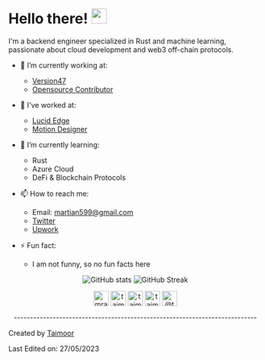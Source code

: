 # Hello there! <img src="https://raw.githubusercontent.com/MartinHeinz/MartinHeinz/master/wave.gif" width="30px">

<!--
**taimurey/taimurey** is a ✨ _special_ ✨ repository because its `README.md` (this file) appears on your GitHub profile.

Here are some ideas to get you started:

- 🔭 I’m currently working on ...
- 🌱 I’m currently learning ...
- 👯 I’m looking to collaborate on ...
- 🤔 I’m looking for help with ...
- 💬 Ask me about ...
- 📫 How to reach me: ...
- 😄 Pronouns: ...
- ⚡ Fun fact: ...
-->

I'm a backend engineer specialized in Rust and machine learning, passionate about cloud development and web3 off-chain protocols.

- 🔭 I’m currently working at:

  - [Version47](https://www.version47.com/)
  - [Opensource Contributor](null)

- 🤔 I've worked at:

  - [Lucid Edge](https://lucidedge.com.au/)
  - [Motion Designer](https://www.upwork.com/freelancers/~0174a1969954d630af)

- 🌱 I’m currently learning:

  - Rust
  - Azure Cloud
  - DeFi & Blockchain Protocols

- 📫 How to reach me:

  - Email: martian599@gmail.com
  - [Twitter](https://twitter.com/taimurey)
  - [Upwork](https://www.upwork.com/freelancers/~0174a1969954d630af)

- ⚡ Fun fact:
  - I am not funny, so no fun facts here

<p align="center">
  <img src="https://github-readme-stats.vercel.app/api?username=taimurey&show_icons=true" alt="GitHub stats" />
  <img src="https://github-readme-streak-stats.herokuapp.com/?user=taimurey" alt="GitHub Streak" />
</p>
<p align="center">
  <a href="https://twitter.com/taimurey" target="blank"><img align="center" src="https://cdn.jsdelivr.net/npm/simple-icons@3.0.1/icons/twitter.svg" alt="mrakhilg" height="30" width="30" /></a>
  <a href="https://www.linkedin.com/in/taimoormoonitee/" target="blank"><img align="center" src="https://cdn.jsdelivr.net/npm/simple-icons@3.0.1/icons/linkedin.svg" alt="taimurey" height="30" width="30" /></a>
<a href="https://www.kaggle.com/taimoorshafique" target="blank"><img align="center" src="https://cdn.jsdelivr.net/npm/simple-icons@3.0.1/icons/kaggle.svg" alt="taimurey" height="30" width="30" /></a>
<a href="https://www.instagram.com/taimurey/" target="blank"><img align="center" src="https://cdn.jsdelivr.net/npm/simple-icons@3.0.1/icons/instagram.svg" alt="taimurey" height="30" width="30" /></a>
  <a href="taimurey.mdeium.com" target="blank"><img align="center" src="https://cdn.jsdelivr.net/npm/simple-icons@3.0.1/icons/medium.svg" alt="@tamurey" height="30" width="30" /></a>
</p>
<p align="center">---------------------------------------------------------------------------</p>

Created by [Taimoor](https://github.com/taimurey)

Last Edited on: 27/05/2023
